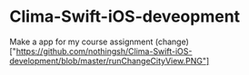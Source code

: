 # Clima-Swift-iOS-deveopment
Make a app for my course assignment
(change)["https://github.com/nothingsh/Clima-Swift-iOS-development/blob/master/runChangeCityView.PNG"]

